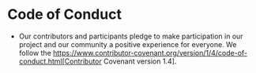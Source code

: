 # Code of Conduct

* Our contributors and participants pledge to make participation in our
  project and our community a positive experience for everyone.  We follow
  the https://www.contributor-covenant.org/version/1/4/code-of-conduct.html[Contributor
  Covenant version 1.4].
